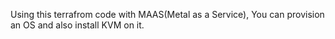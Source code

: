 Using this terrafrom code with MAAS(Metal as a Service), You can provision an OS
and also install KVM on it. 
